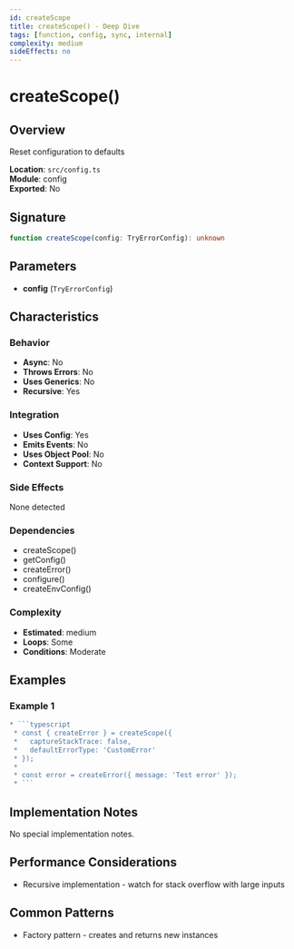 ```yaml
---
id: createScope
title: createScope() - Deep Dive
tags: [function, config, sync, internal]
complexity: medium
sideEffects: no
---
```


# createScope()

## Overview
Reset configuration to defaults

**Location**: `src/config.ts`  
**Module**: config  
**Exported**: No  

## Signature
```typescript
function createScope(config: TryErrorConfig): unknown
```

## Parameters
- **config** (`TryErrorConfig`)

## Characteristics

### Behavior
- **Async**: No
- **Throws Errors**: No
- **Uses Generics**: No
- **Recursive**: Yes

### Integration
- **Uses Config**: Yes
- **Emits Events**: No
- **Uses Object Pool**: No
- **Context Support**: No

### Side Effects
None detected

### Dependencies
- createScope()
- getConfig()
- createError()
- configure()
- createEnvConfig()

### Complexity
- **Estimated**: medium
- **Loops**: Some
- **Conditions**: Moderate


## Examples

### Example 1
```typescript
* ```typescript
 * const { createError } = createScope({
 *   captureStackTrace: false,
 *   defaultErrorType: 'CustomError'
 * });
 *
 * const error = createError({ message: 'Test error' });
 * ```
```



## Implementation Notes
No special implementation notes.

## Performance Considerations
- Recursive implementation - watch for stack overflow with large inputs

## Common Patterns
- Factory pattern - creates and returns new instances
